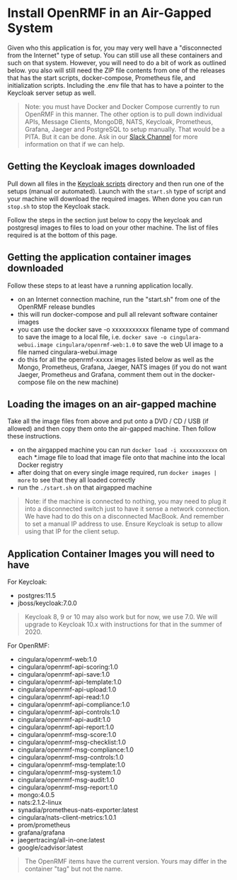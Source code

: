 # Install OpenRMF in an Air-Gapped System

Given who this application is for, you may very well have a "disconnected from the Internet" type of setup. You can still use all these containers and such on that system. However, you will need to do a bit of work as outlined below. you also will still need the ZIP file contents from one of the releases that has the start scripts, docker-compose, Prometheus file, and initialization scripts. Including the .env file that has to have a pointer to the Keycloak server setup as well. 

> Note: you must have Docker and Docker Compose currently to run OpenRMF in this manner. The other option is to pull down individual APIs, Message Clients, MongoDB, NATS, Keycloak, Prometheus, Grafana, Jaeger and PostgreSQL to setup manually. That would be a PITA. But it can be done. Ask in our [Slack Channel](https://join.slack.com/t/openrmftool/shared_invite/zt-ck8lqld0-8LD7k66mzj7WsIno9YFrMg) for more information on that if we can help. 

## Getting the Keycloak images downloaded
Pull down all files in the [Keycloak scripts](scripts/keycloak/) directory and then run one of the setups (manual or automated). Launch with the `start.sh` type of script and your machine will download the required images. When done you can run `stop.sh` to stop the Keycloak stack. 

Follow the steps in the section just below to copy the keycloak and postgresql images to files to load on your other machine. The list of files required is at the bottom of this page. 

## Getting the application container images downloaded
Follow these steps to at least have a running application locally. 

* on an Internet connection machine, run the "start.sh" from one of the OpenRMF release bundles
* this will run docker-compose and pull all relevant software container images
* you can use the docker save -o xxxxxxxxxxx filename type of command to save the image to a local file, i.e. `docker save -o cingulara-webui.image cingulara/openrmf-web:1.0` to save the web UI image to a file named cingulara-webui.image
* do this for all the openrmf-xxxxx images listed below as well as the Mongo, Prometheus, Grafana, Jaeger, NATS images (if you do not want Jaeger, Prometheus and Grafana, comment them out in the docker-compose file on the new machine)

## Loading the images on an air-gapped machine
Take all the image files from above and put onto a DVD / CD / USB (if allowed) and then copy them onto the air-gapped machine. Then follow these instructions. 

* on the airgapped machine you can run `docker load -i xxxxxxxxxxxx` on each *.image file to load that image file onto that machine into the local Docker registry
* after doing that on every single image required, run `docker images | more` to see that they all loaded correctly
* run the `./start.sh` on that airgapped machine

> Note: if the machine is connected to nothing, you may need to plug it into a disconnected switch just to have it sense a network connection. We have had to do this on a disconnected MacBook. And remember to set a manual IP address to use. Ensure Keycloak is setup to allow using that IP for the client setup. 

## Application Container Images you will need to have
For Keycloak:
* postgres:11.5
* jboss/keycloak:7.0.0

> Keycloak 8, 9 or 10 may also work but for now, we use 7.0. We will upgrade to Keycloak 10.x with instructions for that in the summer of 2020. 

For OpenRMF:
* cingulara/openrmf-web:1.0
* cingulara/openrmf-api-scoring:1.0
* cingulara/openrmf-api-save:1.0
* cingulara/openrmf-api-template:1.0
* cingulara/openrmf-api-upload:1.0
* cingulara/openrmf-api-read:1.0
* cingulara/openrmf-api-compliance:1.0
* cingulara/openrmf-api-controls:1.0
* cingulara/openrmf-api-audit:1.0
* cingulara/openrmf-api-report:1.0
* cingulara/openrmf-msg-score:1.0
* cingulara/openrmf-msg-checklist:1.0
* cingulara/openrmf-msg-compliance:1.0
* cingulara/openrmf-msg-controls:1.0
* cingulara/openrmf-msg-template:1.0
* cingulara/openrmf-msg-system:1.0
* cingulara/openrmf-msg-audit:1.0
* cingulara/openrmf-msg-report:1.0
* mongo:4.0.5
* nats:2.1.2-linux
* synadia/prometheus-nats-exporter:latest
* cingulara/nats-client-metrics:1.0.1
* prom/prometheus
* grafana/grafana
* jaegertracing/all-in-one:latest
* google/cadvisor:latest

> The OpenRMF items have the current version. Yours may differ in the container "tag" but not the name. 